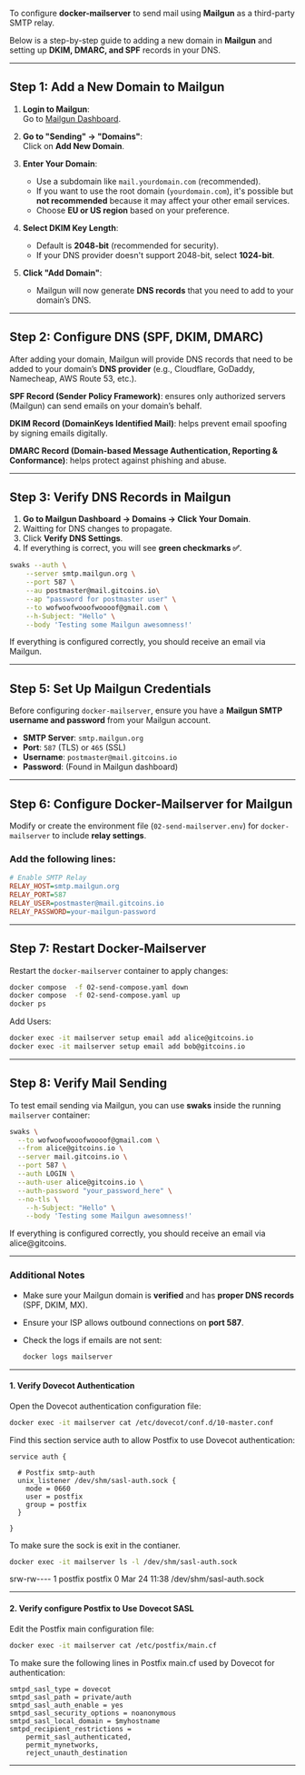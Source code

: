 To configure **docker-mailserver** to send mail using **Mailgun** as a third-party SMTP relay.

Below is a step-by-step guide to adding a new domain in **Mailgun** and setting up **DKIM, DMARC, and SPF** records in your DNS.

---

## **Step 1: Add a New Domain to Mailgun**
1. **Login to Mailgun**:  
   Go to [Mailgun Dashboard](https://app.mailgun.com/).
   
2. **Go to "Sending" → "Domains"**:  
   Click on **Add New Domain**.

3. **Enter Your Domain**:  
   - Use a subdomain like `mail.yourdomain.com` (recommended).  
   - If you want to use the root domain (`yourdomain.com`), it's possible but **not recommended** because it may affect your other email services.  
   - Choose **EU or US region** based on your preference.

4. **Select DKIM Key Length**:  
   - Default is **2048-bit** (recommended for security).  
   - If your DNS provider doesn't support 2048-bit, select **1024-bit**.

5. **Click "Add Domain"**:  
   - Mailgun will now generate **DNS records** that you need to add to your domain’s DNS.

---

## **Step 2: Configure DNS (SPF, DKIM, DMARC)**
After adding your domain, Mailgun will provide DNS records that need to be added to your domain’s **DNS provider** (e.g., Cloudflare, GoDaddy, Namecheap, AWS Route 53, etc.).

**SPF Record (Sender Policy Framework)**: ensures only authorized servers (Mailgun) can send emails on your domain’s behalf.

**DKIM Record (DomainKeys Identified Mail)**: helps prevent email spoofing by signing emails digitally.

**DMARC Record (Domain-based Message Authentication, Reporting & Conformance)**: helps protect against phishing and abuse.

---

## **Step 3: Verify DNS Records in Mailgun**
1. **Go to Mailgun Dashboard → Domains → Click Your Domain**.
2. Waitting  for DNS changes to propagate.
3. Click **Verify DNS Settings**.
4. If everything is correct, you will see **green checkmarks ✅**.

```bash
swaks --auth \
	--server smtp.mailgun.org \
	--port 587 \
	--au postmaster@mail.gitcoins.io\
	--ap "password for postmaster user" \
	--to wofwoofwooofwoooof@gmail.com \
	--h-Subject: "Hello" \
	--body 'Testing some Mailgun awesomness!'
```

If everything is configured correctly, you should receive an email via Mailgun.

---

## **Step 5: Set Up Mailgun Credentials**
Before configuring `docker-mailserver`, ensure you have a **Mailgun SMTP username and password** from your Mailgun account.

- **SMTP Server**: `smtp.mailgun.org`
- **Port**: `587` (TLS) or `465` (SSL)
- **Username**: `postmaster@mail.gitcoins.io`
- **Password**: (Found in Mailgun dashboard)

---

## **Step 6: Configure Docker-Mailserver for Mailgun**
Modify or create the environment file (`02-send-mailserver.env`) for `docker-mailserver` to include **relay settings**.

### Add the following lines:
```ini
# Enable SMTP Relay
RELAY_HOST=smtp.mailgun.org
RELAY_PORT=587
RELAY_USER=postmaster@mail.gitcoins.io
RELAY_PASSWORD=your-mailgun-password
```

---

## **Step 7: Restart Docker-Mailserver**
Restart the `docker-mailserver` container to apply changes:

```sh
docker compose  -f 02-send-compose.yaml down
docker compose  -f 02-send-compose.yaml up
docker ps
```

Add Users:

```bash
docker exec -it mailserver setup email add alice@gitcoins.io
docker exec -it mailserver setup email add bob@gitcoins.io
```

---

## **Step 8: Verify Mail Sending**
To test email sending via Mailgun, you can use **swaks** inside the running `mailserver` container:

```bash
swaks \
  --to wofwoofwooofwoooof@gmail.com \
  --from alice@gitcoins.io \
  --server mail.gitcoins.io \
  --port 587 \
  --auth LOGIN \
  --auth-user alice@gitcoins.io \
  --auth-password "your_password_here" \
  --no-tls \
	--h-Subject: "Hello" \
	--body 'Testing some Mailgun awesomness!'
```
If everything is configured correctly, you should receive an email via alice@gitcoins.

---

### **Additional Notes**
- Make sure your Mailgun domain is **verified** and has **proper DNS records** (SPF, DKIM, MX).
- Ensure your ISP allows outbound connections on **port 587**.
- Check the logs if emails are not sent:

  ```sh
  docker logs mailserver
  ```
---

#### **1. Verify Dovecot Authentication**
Open the Dovecot authentication configuration file:

```bash
docker exec -it mailserver cat /etc/dovecot/conf.d/10-master.conf
```
Find this section service auth to allow Postfix to use Dovecot authentication:

```plaintext
service auth {

  # Postfix smtp-auth
  unix_listener /dev/shm/sasl-auth.sock {
    mode = 0660
    user = postfix
    group = postfix
  }

}
```

To make sure the sock is exit in the contianer.

```bash
docker exec -it mailserver ls -l /dev/shm/sasl-auth.sock
```
srw-rw---- 1 postfix postfix 0 Mar 24 11:38 /dev/shm/sasl-auth.sock

---

#### **2. Verify configure Postfix to Use Dovecot SASL**
Edit the Postfix main configuration file:

```bash
docker exec -it mailserver cat /etc/postfix/main.cf
```

To make sure the following lines in Postfix main.cf used by Dovecot for authentication:

```plaintext
smtpd_sasl_type = dovecot
smtpd_sasl_path = private/auth
smtpd_sasl_auth_enable = yes
smtpd_sasl_security_options = noanonymous
smtpd_sasl_local_domain = $myhostname
smtpd_recipient_restrictions =
    permit_sasl_authenticated,
    permit_mynetworks,
    reject_unauth_destination
```

---
